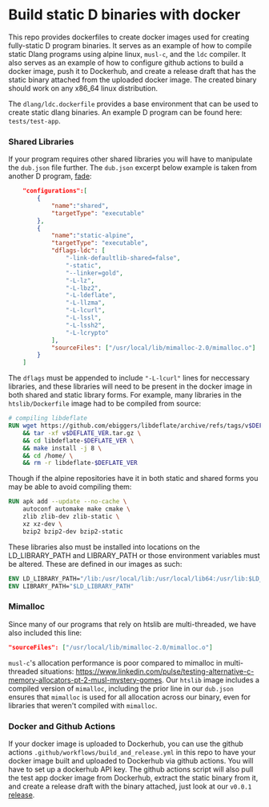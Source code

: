Build static D binaries with docker
============================

This repo provides dockerfiles to create docker images used for creating 
fully-static D program binaries. It serves as an example of how to compile static Dlang 
programs using alpine linux, `musl-c`, and the `ldc` compiler. It also 
serves as an example of how to configure github actions to build a docker image, 
push it to Dockerhub, and create a release draft that has the static binary
attached from the uploaded docker image. The created binary should work on 
any x86_64 linux distribution. 

The `dlang/ldc.dockerfile` provides a base environment that can be used to create
static dlang binaries. An example D program can be found here: `tests/test-app`.

### Shared Libraries
If your program requires other shared libraries you will have to manipulate the 
`dub.json` file further. The `dub.json` excerpt below example is taken from 
another D program, [fade](https://github.com/blachlylab/fade):

```json
    "configurations":[
		{
			"name":"shared",
			"targetType": "executable"
		},
		{
			"name":"static-alpine",
			"targetType": "executable",
			"dflags-ldc": [
				"-link-defaultlib-shared=false",
				"-static",
				"--linker=gold",
				"-L-lz",
				"-L-lbz2",
				"-L-ldeflate",
				"-L-llzma",
				"-L-lcurl", 
				"-L-lssl", 
				"-L-lssh2", 
				"-L-lcrypto"
			],
			"sourceFiles": ["/usr/local/lib/mimalloc-2.0/mimalloc.o"]
		}
	]
```
The `dflags` must be appended to include `"-L-lcurl"` lines for neccessary libraries,
and these libraries will need to be present in the docker image in both shared and static
library forms. For example, many libraries in the `htslib/Dockerfile` image had to be compiled
from source:
```dockerfile
# compiling libdeflate
RUN wget https://github.com/ebiggers/libdeflate/archive/refs/tags/v$DEFLATE_VER.tar.gz \
    && tar -xf v$DEFLATE_VER.tar.gz \
    && cd libdeflate-$DEFLATE_VER \
    && make install -j 8 \
    && cd /home/ \
    && rm -r libdeflate-$DEFLATE_VER
```
Though if the alpine repositories have it in both static and shared forms you may be able to 
avoid compiling them:
```dockerfile
RUN apk add --update --no-cache \
    autoconf automake make cmake \
    zlib zlib-dev zlib-static \
    xz xz-dev \
    bzip2 bzip2-dev bzip2-static 
```
These libraries also must be installed into locations on the LD_LIBRARY_PATH and LIBRARY_PATH or 
those environment variables must be altered. These are defined in our images as such:
```dockerfile
ENV LD_LIBRARY_PATH="/lib:/usr/local/lib:/usr/local/lib64:/usr/lib:$LD_LIBRARY_PATH"
ENV LIBRARY_PATH="$LD_LIBRARY_PATH"
```

### Mimalloc
Since many of our programs that rely on htslib are multi-threaded, we have also included this line:
```json
"sourceFiles": ["/usr/local/lib/mimalloc-2.0/mimalloc.o"]
```
`musl-c`'s allocation performance is poor compared to mimalloc in multi-threaded situations:
https://www.linkedin.com/pulse/testing-alternative-c-memory-allocators-pt-2-musl-mystery-gomes.
Our `htslib` image includes a compiled version of `mimalloc`, including the prior line in our `dub.json`
ensures that `mimalloc` is used for all allocation across our binary, even for libraries that weren't 
compiled with `mimalloc`.

### Docker and Github Actions

If your docker image is uploaded to Dockerhub, you can use the github actions `.github/workflows/build_and_release.yml` 
in this repo to have your docker image built and uploaded to Dockerhub via github actions. You will have to 
set up a dockerhub API key. The github actions script will also pull the test app docker image from 
Dockerhub, extract the static binary from it, and create a release draft with the binary attached, just 
look at our `v0.0.1` [release](https://github.com/blachlylab/dlang-static-docker/releases/tag/v0.0.1).